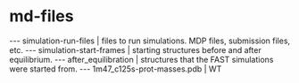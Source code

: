 # md-files
--- simulation-run-files | files to run simulations. MDP files, submission files, etc.
--- simulation-start-frames | starting structures before and after equilibrium.
	--- after_equilibration | structures that the FAST simulations were started from.
		--- 1m47_c125s-prot-masses.pdb | WT

